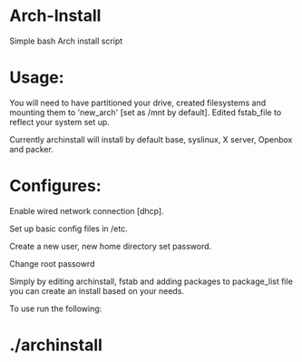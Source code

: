 Arch-Install
============

Simple bash Arch install script

Usage:
======

You will need to have partitioned your drive, created filesystems and mounting them to 'new_arch' [set as /mnt by default]. Edited fstab_file to reflect your 
system set up. 

Currently archinstall will install by default base, syslinux, X server, Openbox and packer.

Configures:
===========

Enable wired network connection [dhcp].

Set up basic config files in /etc.

Create a new user, new home directory set password.

Change root passowrd

Simply by editing archinstall, fstab and adding packages to package_list file you can create an install based on your needs.

To use run the following:

  # ./archinstall

